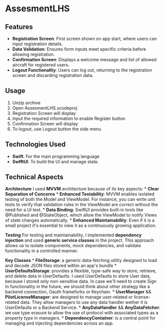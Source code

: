 # AssesmentLHS

## Features

* **Registration Screen**: First screen shown on app start, where users can input registration details.
* **Data Validation**: Ensures form inputs meet specific criteria before allowing registration.
* **Confirmation Screen**: Displays a welcome message and list of allowed aircraft for registered users.
* **Logout Functionality**: Users can log out, returning to the registration screen and discarding registration data.

## Usage

1. Unzip archive
2. Open AssesmentLHS.xcodeproj
3. Registration Screen will display
4. Input the required information to enable Register button
5. Confirmation Screen will display
6. To logout, use Logout button the side menu

## Technologies Used

* **Swift**: For the main programming language
* **SwfftUI**: To build the UI and manage state.

## Technical Aspects

**Architecture**
 I used **MVVM** architecture because of its key aspects:
    * **Clear Separation of Concerns**
    * **Enhanced Testability**: MVVM enables isolated testing of both the Model and ViewModel. For instance, you can write unit tests to verify that validation rules in the ViewModel are correct without the need for a UI test.
    * **Data Binding**: SwiftUI provides built-in tools like @Published and @StateObject, which allow the ViewModel to notify Views of state changes automatically.
    * **Enhanced Maintainability**: Even if it is a small project it's essential to view it as a continuously growing application. 

**Testing**
For testing and maintainability, I implemented **dependency injection** and used **generic service classes** in the project. This approach allows us to isolate components, mock dependencies, and validate functionality in a controlled manner.

**Key Classes**
    * **FileStorage**: a generic data-fetching utility designed to load and decode JSON files stored within an app's bundle
    * **UserDefaultsStorage**: provides a flexible, type-safe way to store, retrieve, and delete data in UserDefaults. I used UserDefaults to store User data, because I stored only non-sensitive data. In case we'll need to create Sign In functionality in the future, we should think about other strategy like a backend connection, Oauth frameforks or Keychain.
    * **UserManager** && **PilotLicenseManager**: are designed to manage user-related or license-related data. They allow managers to use any data handler wether it is UserDefaults or a Backend Service. 
    * **AnyDataHandler** && **AnyDataFetcher**: we use type erasure to allow the use of protocol with associated types as a property type in managers.
    * **DependencyContainer**: is a central point for managing and injecting dependencies across an app.

